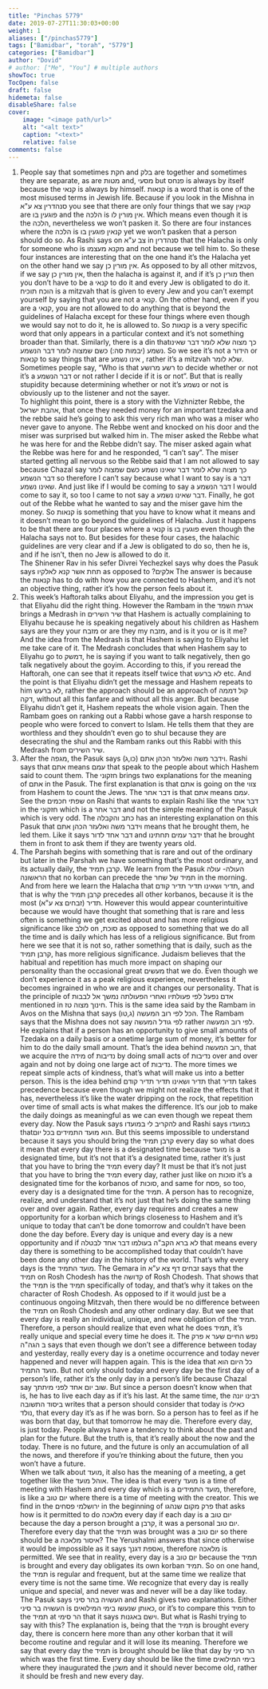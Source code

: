 ```yaml
---
title: "Pinchas 5779"
date: 2019-07-27T11:30:03+00:00
weight: 1
aliases: ["/pinchas5779"]
tags: ["Bamidbar", "torah", "5779"]
categories: ["Bamidbar"]
author: "Dovid"
# author: ["Me", "You"] # multiple authors
showToc: true
TocOpen: false
draft: false
hidemeta: false
disableShare: false
cover:
    image: "<image path/url>"
    alt: "<alt text>"
    caption: "<text>"
    relative: false
comments: false
---
```

1) People say that sometimes חקת and בלק are together and sometimes they are separate, as are מטות and, מסעי but פנחס is always by itself because the קנאי is always by himself.
קנאות is a word that is one of the most misused terms in Jewish life. Because if you look in the Mishna in סנהדרין צא ע"א you see that there are only four things that we say קנאין are פוגעין בו and the הלכה is אין מורין לו. Which means even though it is the הלכה, nevertheless we won’t pasken it. So there are four instances where the הלכה is קנאין פוגעין בו yet we won’t pasken that a person should do so. As Rashi says on צב ע"א in סנהדרין that the Halacha is only for someone who is מקנא מעצמו and not because we tell him to. So these four instances are interesting that on the one hand it’s the Halacha yet on the other hand we say אין מורין כן. As opposed to by all other mitzvos, if we say אין מורין כן, then the halacha is against it, and if it’s מורין כן then you don’t have to be a קנאי to do it and every Jew is obligated to do it. הוכח תוכיח is a mitzvah that is given to every Jew and you can’t exempt yourself by saying that you are not a קנאי. On the other hand, even if you are a קנאי, you are not allowed to do anything that is beyond the guidelines of Halacha except for these four things where even though we would say not to do it, he is allowed to. So קנאות is a very specific word that only appears in a particular context and it’s not something broader than that.
Similarly, there is a din thatכך מצוה שלא לומר דבר שאינו נשמע (יבמות סה:)  כשם שמצוה לומר דבר הנשמע. So we see it’s not a הידור or קנאות to say things that are אינו נשמע , rather it’s a mitzvah שלא לומר. Sometimes people say, “Who is that רשע מרושע to decide whether or not it’s a דבר הנשמע or not rather I decide if it is or not”. But that is really stupidity because determining whether or not it’s נשמע or not is obviously up to the listener and not the sayer.    
To highlight this point, there is a story with the Vizhnizter Rebbe, the אהבת ישראל, that once they needed money for an important tzedaka and the rebbe said he’s going to ask this very rich man who was a miser who never gave to anyone. The Rebbe went and knocked on his door and the miser was surprised but walked him in. The miser asked the Rebbe what he was here for and the Rebbe didn’t say. The miser asked again what the Rebbe was here for and he responded, “I can’t say”. The miser started getting all nervous so the Rebbe said that I am not allowed to say because Chazal say כך מצוה שלא לומר דבר שאינו נשמע כשם שמצוה לומר דבר הנשמע so therefore I can’t say because what I want to say is a דבר שאינו נשמע. And just like if I would be coming to say a דבר הנשמע I would come to say it, so too I came to not say a דבר שאינו נשמע. Finally, he got out of the Rebbe what he wanted to say and the miser gave him the money.
So קנאות is something that you have to know what it means and it doesn’t mean to go beyond the guidelines of Halacha. Just it happens to be that there are four places where a קנאי is פוגעין בו even though the Halacha says not to. But besides for these four cases, the halachic guidelines are very clear and if a Jew is obligated to do so, then he is, and if he isn’t, then no Jew is allowed to do it.   
The Shinener Rav in his sefer Divrei Yechezkel says why does the Pasuk says תחת אשר קנא לאלקיו as opposed to ?אלקים The answer is because the קנאות has to do with how you are connected to Hashem, and it’s not an objective thing, rather it’s how the person feels about it.
2) This week’s Haftorah talks about Eliyahu, and the impression you get is that Eliyahu did the right thing. However the Rambam in the אגרת השמד brings a Medrash in שיר השירים that Hashem is actually complaining to Eliyahu because he is speaking negatively about his children as Hashem says are they your מזבח or are they my מזבח, and is it you or is it me? And the idea from the Medrash is that Hashem is saying to Eliyahu let me take care of it. The Medrash concludes that when Hashem say to Eliyahu go to דמשק, he is saying if you want to talk negatively, then go talk negatively about the goyim.
According to this, if you reread the Haftorah, one can see that it repeats itself twice that לא ברעש etc. And the point is that Eliyahu didn’t get the message and Hashem repeats to him לא ברעש, rather the approach should be an approach of קול דממה דקה, without all this fanfare and without all this anger. But because Eliyahu didn’t get it, Hashem repeats the whole vision again.
Then the Rambam goes on ranking out a Rabbi whose gave a harsh response to people who were forced to convert to Islam. He tells them that they are worthless and they shouldn’t even go to shul because they are desecrating the shul and the Rambam ranks out this Rabbi with this Medrash from שיר השירים.  
 3) After the מגפה, the Pasuk says וידבר משה ואלעזר הכהן אתם (כו,ג). Rashi says that אתם means עמם that speak to the people about which Hashem said to count them. The חזקוני brings two explanations for the meaning of אתם in the Pasuk. The first explanation is that אתם is going on the צווי from Hashem to count the Jews. The דבר אחר is that אתם means עמם. See the שפתי חכמים on Rashi that wants to explain Rashi like the דבר אחר in the חזקוני which is a דבר אחר and not the simple meaning of the Pasuk which is very odd.
The כתב והקבלה has an interesting explanation on this Pasuk that וידבר משה ואלעזר הכהן אתם means that he brought them, he led them. Like it says דבר אחד לדור and ידבר עמים תחתינו that he brought them in front to ask them if they are twenty years old.
4) The Parshah begins with something that is rare and out of the ordinary but later in the Parshah we have something that’s the most ordinary, and its actually daily, the קרבן תמיד.
We learn from the Pasuk העולה- עולה הראשונה that no korban can precede the תמיד של שחר in the morning. And from here we learn the Halacha that תדיר ושאינו תדיר תדיר קודם, and that is why the קרבן תמיד precedes all other korbanos, because it is the most תדיר (זבחים צא ע"א).
However this would appear counterintuitive because we would have thought that something that is rare and less often is something we get excited about and has more religious significance like לולב on ,סוכת as opposed to something that we do all the time and is daily which has less of a religious significance. But from here we see that it is not so, rather something that is daily, such as the קרבן תמיד, has more religious significance.
Judaism believes that the habitual and repetition has much more impact on shaping our personality than the occasional great מעשים that we do. Even though we don’t experience it as a peak religious experience, nevertheless it becomes ingrained in who we are and it changes our personality. That is the principle of אדם נפעל לפי פעולתיו ואחרי הפעולתה נמשך אל לבבות mentioned in חינוך מצוה טז.
This is the same idea said by the Rambam in Avos on the Mishna that says הכל לפי רוב המעשה (ג,טו). The Rambam says that the Mishna does not say לפי גודל המעשה rather לפי רוב המעשה. He explains that if a person has an opportunity to give small amounts of Tzedaka on a daily basis or a onetime large sum of money, it’s better for him to do the daily small amount. That’s the idea behind רוב המעשה, that we acquire the מידה of נדיבות by doing small acts of נדיבות over and over again and not by doing one large act of נדיבות. The more times we repeat simple acts of kindness, that’s what will make us into a better person.
This is the idea behind תדיר ושאינו תדיר תדיר קודם that תדיר takes precedence because even though we might not realize the effects that it has, nevertheless it’s like the water dripping on the rock, that repetition over time of small acts is what makes the difference.
It’s our job to make the daily doings as meaningful as we can even though we repeat them every day. Now the Pasuk says להקריב לי במועדו and Rashi says במועדו thatהוא מועד התמידים  בכל יום. But this seems impossible to understand because it says you should bring the קרבן תמיד every day so what does it mean that every day there is a designated time because מועד is a designated time, but it’s not that it’s a designated time, rather it’s just that you have to bring the תמיד every day?
It must be that it’s not just that you have to bring the תמיד every day, rather just like on סוכות it’s a designated time for the korbanos of סוכות, and same for פסח, so too, every day is a designated time for the תמיד. A person has to recognize, realize, and understand that it’s not just that he’s doing the same thing over and over again. Rather, every day requires and creates a new opportunity for a korban which brings closeness to Hashem and it’s unique to today that can’t be done tomorrow and couldn’t have been done the day before. Every day is unique and every day is a new opportunity and if לא ברא הקב"ה בעולמו דבר אחד לבטלה that means every day there is something to be accomplished today that couldn’t have been done any other day in the history of the world. That’s why every days is the מועד התמיד.
The Gemara in זבחים דף צא ע"א says that the תמיד on Rosh Chodesh has the קדושה of Rosh Chodesh. That shows that the תמיד is the תמיד specifically of today, and that’s why it takes on the character of Rosh Chodesh. As opposed to if it would just be a continuous ongoing Mitzvah, then there would be no difference between the תמיד on Rosh Chodesh and any other ordinary day. But we see that every day is really an individual, unique, and new obligation of the תמיד.
Therefore, a person should realize that even what he does תמיד, it’s really unique and special every time he does it. The נפש החיים שער א פרק ב הגה"ה says that even though we don’t see a difference between today and yesterday, really every day is a onetime occurrence and today never happened and never will happen again. This is the idea that כל היום הוא מועד התמיד.
But not only should today and every day be the first day of a person’s life, rather it’s the only day in a person’s life because Chazal say שוב יום אחד לפני מיתתך. But since a person doesn’t know when that is, he has to live each day as if it’s his last. At the same time, the רבינו יונה ביסוד התשובה writes that a person should consider that today is כאילו נולד, that every day it’s as if he was born. So a person has to feel as if  he was born that day, but that tomorrow  he may die. Therefore every day, is just today. People always have a tendency to think about the past and plan for the future. But the truth is, that it’s really about the now and the today. There is no future, and the future is only an accumulation of all the nows, and therefore if you’re thinking about the future, then you won’t have a future.   
When we talk about מועד, it also has the meaning of a meeting, a get together like the אוהל מועד. The idea is that every מועד is a time of meeting with Hashem and every day which is a מועד התמידים, therefore, is like a יום טוב where there is a time of meeting with the creator.
This we find in the ירושלמי פסחים in the beginning of פרק מקום שנהגו that asks how is it permitted to do מלאכה every day if each day is a יום טוב because the day a person brought a קרבן, it was a personal יום טוב. Therefore every day that the תמיד was brought was a יום טוב so there should be a איסור מלאכה? The Yerushalmi answers that since otherwise it would be impossible as it says ואספת דגנך, therefore מלאכה is permitted. We see that in reality, every day is a יום טוב because the תמיד is brought and every day obligates its own korban תמיד.
So on one hand, the תמיד is regular and frequent, but at the same time we realize that every time is not the same time. We recognize that every day is really unique and special, and never was and never will be a day like today.
The Pasuk says העשויה בהר סיני and Rashi gives two explanations. Either העשויה בר סיני is כאותן שנעשו בימי המילואים, or it’s to compare this תמיד to the תמיד at הר סימי that it says וישם באגנות. But what is Rashi trying to say with this?
The explanation is, being that the תמיד is brought every day, there is concern here more than any other korban that it will become routine and regular and it will lose its meaning. Therefore we say that every day the תמיד is brought should be like that day by הר סיני which was the first time. Every day should be like the time בימי המילואים where they inaugurated the משכן and it should never become old, rather it should be fresh and new every day.
